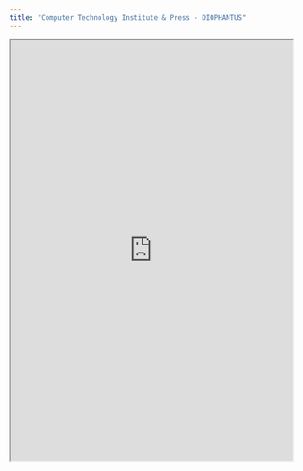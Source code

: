 ```yaml
---
title: "Computer Technology Institute & Press - DIOPHANTUS"
---
```



<iframe height="750" width="100%" src="https://ewelton.github.io/ktest/wiki.html#Computer%20Technology%20Institute%20&%20Press%20-%20DIOPHANTUS"></iframe>
